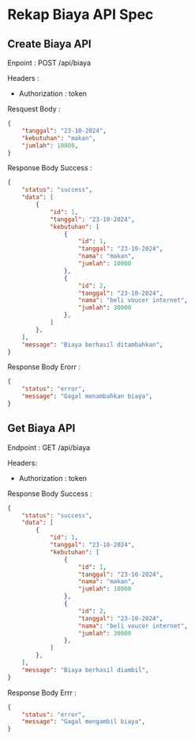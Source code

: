 # Rekap Biaya API Spec

## Create Biaya API

Enpoint : POST /api/biaya

Headers : 
- Authorization : token

Resquest Body :
``` JSON 
{
    "tanggal": "23-10-2024",
    "kebutuhan": "makan",
    "jumlah": 10000,
}
```

Response Body Success : 

``` JSON 
{
    "status": "success",
    "data": [
        {
            "id": 1,
            "tanggal": "23-10-2024",
            "kebutuhan": [
                {
                    "id": 1,
                    "tanggal": "23-10-2024",
                    "nama": "makan",
                    "jumlah": 10000
                }, 
                {
                    "id": 2, 
                    "tanggal": "23-10-2024",
                    "nama": "beli voucer internet",
                    "jumlah": 30000
                }, 
            ]
        },
    ],
    "message": "Biaya berhasil ditambahkan",
}
```

Response Body Erorr :
``` JSON 
{
    "status": "error",
    "message": "Gagal menambahkan biaya",
}
```

## Get Biaya API

Endpoint : GET /api/biaya

Headers: 
- Authorization : token

Response Body Success :

``` JSON
{
    "status": "success",
    "data": [
        {
            "id": 1,
            "tanggal": "23-10-2024",
            "kebutuhan": [
                {
                    "id": 1,
                    "tanggal": "23-10-2024",
                    "nama": "makan",
                    "jumlah": 10000
                }, 
                {
                    "id": 2, 
                    "tanggal": "23-10-2024",
                    "nama": "beli voucer internet",
                    "jumlah": 30000
                }, 
            ]
        },
    ],
    "message": "Biaya berhasil diambil",
} 
```

Response Body Errr : 

``` JSON 
{
    "status": "error",
    "message": "Gagal mengambil biaya",
}

```